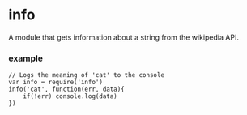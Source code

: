 # info
A module that gets information about a string from the wikipedia API.

### example
```
// Logs the meaning of 'cat' to the console
var info = require('info')
info('cat', function(err, data){
    if(!err) console.log(data)
})
```
